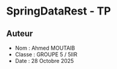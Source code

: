 # SpringDataRest - TP

## Auteur
- Nom : Ahmed MOUTAIB
- Classe : GROUPE 5 / 5IIR
- Date : 28 Octobre 2025

